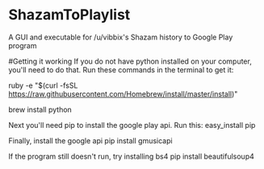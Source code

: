 # ShazamToPlaylist
A GUI and executable for /u/vibbix's Shazam history to Google Play program

#Getting it working
If you do not have python installed on your computer, you'll need to do that.
Run these commands in the terminal to get it:
  
  ruby -e "$(curl -fsSL https://raw.githubusercontent.com/Homebrew/install/master/install)"
  
  brew install python
  
Next you'll need pip to install the google play api. Run this:
  easy_install pip
  
Finally, install the google api
  pip install gmusicapi
  
If the program still doesn't run, try installing bs4
  pip install beautifulsoup4
  
